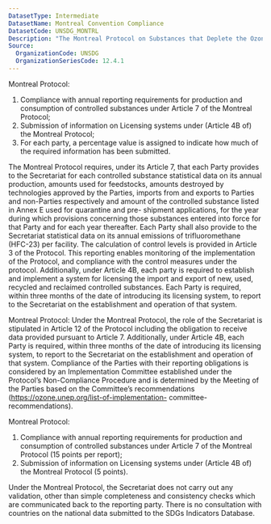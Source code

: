 ```yaml
---
DatasetType: Intermediate
DatasetName: Montreal Convention Compliance
DatasetCode: UNSDG_MONTRL
Description: "The Montreal Protocol on Substances that Deplete the Ozone Layer. Montreal Protocol: national focal points." 
Source:
  OrganizationCode: UNSDG
  OrganizationSeriesCode: 12.4.1
---
```


Montreal Protocol: 
1. Compliance with annual reporting requirements for production and consumption
   of controlled substances under Article 7 of the Montreal Protocol; 
2. Submission of information on Licensing systems under (Article 4B of) the
   Montreal Protocol; 
3. For each party, a percentage value is assigned to indicate how much of the
   required information has been submitted. 

The Montreal Protocol requires, under its Article 7, that each Party provides
to the Secretariat for each controlled substance statistical data on its annual
production, amounts used for feedstocks, amounts destroyed by technologies
approved by the Parties, imports from and exports to Parties and non-Parties
respectively and amount of the controlled substance listed in Annex E used for
quarantine and pre- shipment applications, for the year during which provisions
concerning those substances entered into force for that Party and for each year
thereafter. Each Party shall also provide to the Secretariat statistical data
on its annual emissions of trifluoromethane (HFC-23) per facility. The
calculation of control levels is provided in Article 3 of the Protocol. This
reporting enables monitoring of the implementation of the Protocol, and
compliance with the control measures under the protocol. Additionally, under
Article 4B, each party is required to establish and implement a system for
licensing the import and export of new, used, recycled and reclaimed controlled
substances. Each Party is required, within three months of the date of
introducing its licensing system, to report to the Secretariat on the
establishment and operation of that system.  

Montreal Protocol: Under the Montreal Protocol, the role of the Secretariat is
stipulated in Article 12 of the Protocol including the obligation to receive
data provided pursuant to Article 7. Additionally, under Article 4B, each Party
is required, within three months of the date of introducing its licensing
system, to report to the Secretariat on the establishment and operation of that
system.  Compliance of the Parties with their reporting obligations is
considered by an Implementation Committee established under the Protocol’s
Non-Compliance Procedure and is determined by the Meeting of the Parties based
on the Committee’s recommendations
(https://ozone.unep.org/list-of-implementation- committee-recommendations). 

Montreal Protocol: 
1. Compliance with annual reporting requirements for production and consumption
   of controlled substances under Article 7 of the Montreal Protocol (15 points
per report); 
2. Submission of information on Licensing systems under (Article 4B of) the
   Montreal Protocol (5 points). 
 
Under the Montreal Protocol, the Secretariat does not carry out any validation,
other than simple completeness and consistency checks which are communicated
back to the reporting party. There is no consultation with countries on the
national data submitted to the SDGs Indicators Database.  
